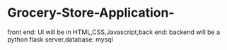 # Grocery-Store-Application-
 front end: UI will be in HTML,CSS,Javascript,back end: backend will be a python flask server,database: mysql
